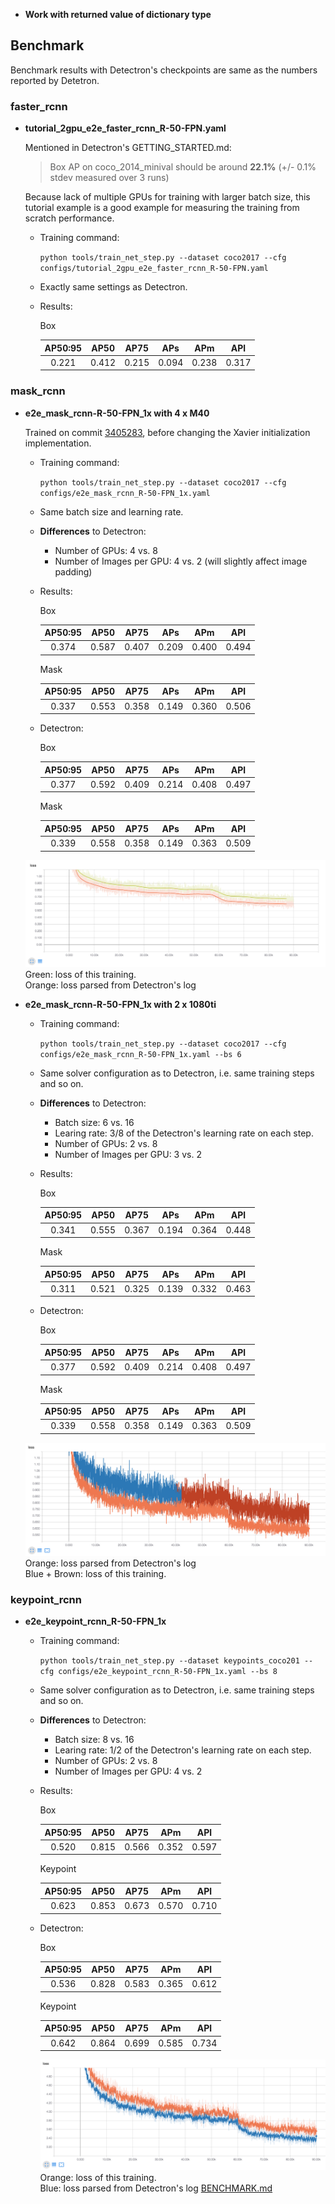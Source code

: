 - **Work with returned value of dictionary type**

 ## Benchmark
 Benchmark results with Detectron's checkpoints are same as the numbers reported by Detetron.

 ### faster_rcnn

 - **tutorial_2gpu_e2e_faster_rcnn_R-50-FPN.yaml**

   Mentioned in Detectron's GETTING_STARTED.md:
   > Box AP on coco_2014_minival should be around **22.1%** (+/- 0.1% stdev measured over 3 runs)

   Because lack of multiple GPUs for training with larger batch size, this tutorial example is a good example for measuring the training from scratch performance.

   - Training command:

     `python tools/train_net_step.py --dataset coco2017 --cfg configs/tutorial_2gpu_e2e_faster_rcnn_R-50-FPN.yaml`

   - Exactly same settings as Detectron.
   - Results:

     Box

     | AP50:95  | AP50  | AP75  | APs   | APm   | APl   |
     |:--------:|:-----:|:-----:|:-----:|:-----:|:-----:|
     | 0.221    | 0.412 | 0.215 | 0.094 | 0.238 | 0.317 |


 ### mask_rcnn
 - **e2e_mask_rcnn-R-50-FPN_1x with 4 x M40**

   Trained on commit [3405283](https://github.com/roytseng-tw/Detectron.pytorch/commit/3405283698c8abb29c4f585689588229598d58a0), before changing the Xavier initialization implementation.

   - Training command:

     `python tools/train_net_step.py --dataset coco2017 --cfg configs/e2e_mask_rcnn_R-50-FPN_1x.yaml`

   - Same batch size and learning rate.

   - **Differences** to Detectron:
     - Number of GPUs: 4 vs. 8
     - Number of Images per GPU: 4 vs. 2 (will slightly affect image padding)

   - Results:

     Box

     | AP50:95  | AP50  | AP75  | APs   | APm   | APl   |
     |:--------:|:-----:|:-----:|:-----:|:-----:|:-----:|
     | 0.374    | 0.587 | 0.407 | 0.209 | 0.400 | 0.494 |

     Mask

     | AP50:95  | AP50  | AP75  | APs   | APm   | APl   |
     |:--------:|:-----:|:-----:|:-----:|:-----:|:-----:|
     | 0.337    | 0.553 | 0.358 | 0.149 | 0.360 | 0.506 |

   - Detectron:

     Box

     | AP50:95  | AP50  | AP75  | APs   | APm   | APl   |
     |:--------:|:-----:|:-----:|:-----:|:-----:|:-----:|
     | 0.377    | 0.592 | 0.409 | 0.214 | 0.408 | 0.497 |

     Mask

     | AP50:95  | AP50  | AP75  | APs   | APm   | APl   |
     |:--------:|:-----:|:-----:|:-----:|:-----:|:-----:|
     | 0.339    | 0.558 | 0.358 | 0.149 | 0.363 | 0.509 |

   ![img](demo/loss_e2e_mask_rcnn_R-50-FPN_1x_bs16.jpg)
   Green: loss of this training.  
   Orange: loss parsed from Detectron's log

 - **e2e_mask_rcnn-R-50-FPN_1x with 2 x 1080ti**
   - Training command:

     `python tools/train_net_step.py --dataset coco2017 --cfg configs/e2e_mask_rcnn_R-50-FPN_1x.yaml --bs 6`

   - Same solver configuration as to Detectron, i.e. same training steps and so on.

   - **Differences** to Detectron:
     - Batch size: 6 vs. 16
     - Learing rate: 3/8 of the Detectron's learning rate on each step.
     - Number of GPUs: 2 vs. 8
     - Number of Images per GPU: 3 vs. 2

   - Results:

     Box

     | AP50:95  | AP50  | AP75  | APs   | APm   | APl   |
     |:--------:|:-----:|:-----:|:-----:|:-----:|:-----:|
     | 0.341    | 0.555 | 0.367 | 0.194 | 0.364 | 0.448 |

     Mask

     | AP50:95  | AP50  | AP75  | APs   | APm   | APl   |
     |:--------:|:-----:|:-----:|:-----:|:-----:|:-----:|
     | 0.311    | 0.521 | 0.325 | 0.139 | 0.332 | 0.463 |

   - Detectron:

     Box

     | AP50:95  | AP50  | AP75  | APs   | APm   | APl   |
     |:--------:|:-----:|:-----:|:-----:|:-----:|:-----:|
     | 0.377    | 0.592 | 0.409 | 0.214 | 0.408 | 0.497 |

     Mask

     | AP50:95  | AP50  | AP75  | APs   | APm   | APl   |
     |:--------:|:-----:|:-----:|:-----:|:-----:|:-----:|
     | 0.339    | 0.558 | 0.358 | 0.149 | 0.363 | 0.509 |

   ![img](demo/loss_e2e_mask_rcnn_R-50-FPN_1x_bs6.jpg)
   Orange: loss parsed from Detectron's log  
   Blue + Brown: loss of this training.

 ### keypoint_rcnn
 - **e2e_keypoint_rcnn_R-50-FPN_1x**
   - Training command:

     `python tools/train_net_step.py --dataset keypoints_coco201 --cfg configs/e2e_keypoint_rcnn_R-50-FPN_1x.yaml --bs 8`

   - Same solver configuration as to Detectron, i.e. same training steps and so on.

   - **Differences** to Detectron:
     - Batch size: 8 vs. 16
     - Learing rate: 1/2 of the Detectron's learning rate on each step.
     - Number of GPUs: 2 vs. 8
     - Number of Images per GPU: 4 vs. 2

   - Results:

     Box

     | AP50:95  | AP50  | AP75  | APm   | APl   |
     |:--------:|:-----:|:-----:|:-----:|:-----:|
     | 0.520    | 0.815 | 0.566 | 0.352 | 0.597 |

     Keypoint

     | AP50:95  | AP50  | AP75  | APm   | APl   |
     |:--------:|:-----:|:-----:|:-----:|:-----:|
     | 0.623    | 0.853 | 0.673 | 0.570 | 0.710 |

   - Detectron:

     Box

     | AP50:95  | AP50  | AP75  | APm   | APl   |
     |:--------:|:-----:|:-----:|:-----:|:-----:|
     | 0.536    | 0.828 | 0.583 | 0.365 | 0.612 |

     Keypoint

     | AP50:95  | AP50  | AP75  | APm   | APl   |
     |:--------:|:-----:|:-----:|:-----:|:-----:|
     | 0.642    | 0.864 | 0.699 | 0.585 | 0.734 |

     ![img](demo/loss_e2e_keypoint_rcnn_R-50-FPN_1x_bs8.jpg)
     Orange: loss of this training.  
     Blue: loss parsed from Detectron's log
 [BENCHMARK.md](BENCHMARK.md)
